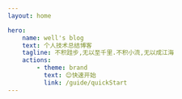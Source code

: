 ```yaml
---
layout: home

hero:
    name: well's blog
    text: 个人技术总结博客
    tagline: 不积跬步,无以至千里.不积小流,无以成江海
    actions:
        - theme: brand
          text: 😊快速开始
          link: /guide/quickStart
---
```

